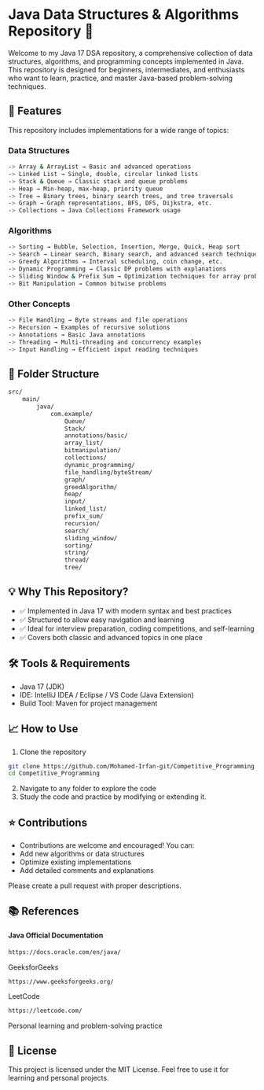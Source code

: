 # Java Data Structures & Algorithms Repository 🧩

Welcome to my Java 17 DSA repository, a comprehensive collection of data structures, algorithms, and programming concepts 
implemented in Java. This repository is designed for beginners, intermediates, and enthusiasts who want to learn, practice, and master 
Java-based problem-solving techniques.

## 🚀 Features
This repository includes implementations for a wide range of topics:

### Data Structures
```bash
-> Array & ArrayList → Basic and advanced operations
-> Linked List → Single, double, circular linked lists
-> Stack & Queue → Classic stack and queue problems
-> Heap → Min-heap, max-heap, priority queue
-> Tree → Binary trees, binary search trees, and tree traversals
-> Graph → Graph representations, BFS, DFS, Dijkstra, etc.
-> Collections → Java Collections Framework usage
```
### Algorithms
```bash
-> Sorting → Bubble, Selection, Insertion, Merge, Quick, Heap sort
-> Search → Linear search, Binary search, and advanced search techniques
-> Greedy Algorithms → Interval scheduling, coin change, etc.
-> Dynamic Programming → Classic DP problems with explanations
-> Sliding Window & Prefix Sum → Optimization techniques for array problems
-> Bit Manipulation → Common bitwise problems
```
### Other Concepts
```bash
-> File Handling → Byte streams and file operations
-> Recursion → Examples of recursive solutions
-> Annotations → Basic Java annotations
-> Threading → Multi-threading and concurrency examples
-> Input Handling → Efficient input reading techniques
```
## 📂 Folder Structure

```bash
src/
    main/
        java/
            com.example/
                Queue/
                Stack/
                annotations/basic/
                array_list/
                bitmanipulation/
                collections/
                dynamic_programming/
                file_handling/byteStream/
                graph/
                greedAlgorithm/
                heap/
                input/
                linked_list/
                prefix_sum/
                recursion/
                search/
                sliding_window/
                sorting/
                string/
                thread/
                tree/

```

## 💡 Why This Repository?
* ✅ Implemented in Java 17 with modern syntax and best practices
* ✅ Structured to allow easy navigation and learning
* ✅ Ideal for interview preparation, coding competitions, and self-learning
* ✅ Covers both classic and advanced topics in one place

## 🛠 Tools & Requirements
* Java 17 (JDK)
* IDE: IntelliJ IDEA / Eclipse / VS Code (Java Extension)
* Build Tool: Maven  for project management

## 📈 How to Use
1) Clone the repository
```bash
git clone https://github.com/Mohamed-Irfan-git/Competitive_Programming.git
cd Competitive_Programming
```
2) Navigate to any folder to explore the code
3) Study the code and practice by modifying or extending it.

## ⭐ Contributions

* Contributions are welcome and encouraged! You can:
* Add new algorithms or data structures
* Optimize existing implementations
* Add detailed comments and explanations

Please create a pull request with proper descriptions.

## 📚 References
#### Java Official Documentation
```bash
https://docs.oracle.com/en/java/
```
GeeksforGeeks
```bash
https://www.geeksforgeeks.org/
```
LeetCode
```bash
https://leetcode.com/
```
Personal learning and problem-solving practice

## 🎯 License

This project is licensed under the MIT License. Feel free to use it for learning and personal projects.
